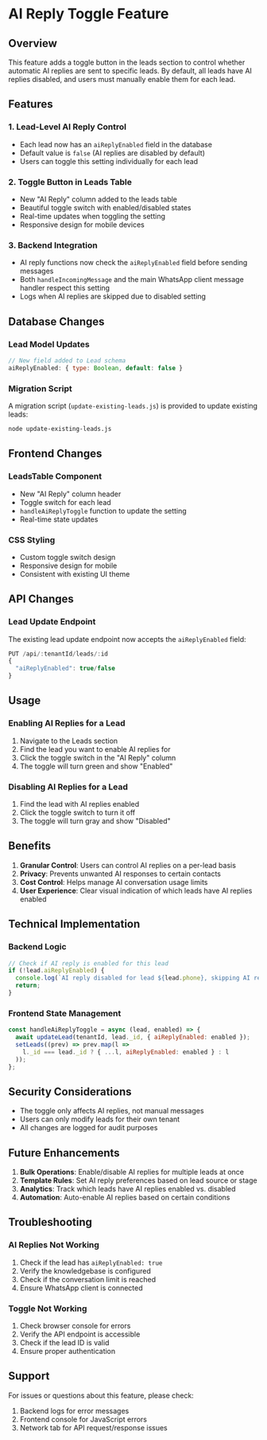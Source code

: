 # AI Reply Toggle Feature

## Overview
This feature adds a toggle button in the leads section to control whether automatic AI replies are sent to specific leads. By default, all leads have AI replies disabled, and users must manually enable them for each lead.

## Features

### 1. Lead-Level AI Reply Control
- Each lead now has an `aiReplyEnabled` field in the database
- Default value is `false` (AI replies are disabled by default)
- Users can toggle this setting individually for each lead

### 2. Toggle Button in Leads Table
- New "AI Reply" column added to the leads table
- Beautiful toggle switch with enabled/disabled states
- Real-time updates when toggling the setting
- Responsive design for mobile devices

### 3. Backend Integration
- AI reply functions now check the `aiReplyEnabled` field before sending messages
- Both `handleIncomingMessage` and the main WhatsApp client message handler respect this setting
- Logs when AI replies are skipped due to disabled setting

## Database Changes

### Lead Model Updates
```javascript
// New field added to Lead schema
aiReplyEnabled: { type: Boolean, default: false }
```

### Migration Script
A migration script (`update-existing-leads.js`) is provided to update existing leads:
```bash
node update-existing-leads.js
```

## Frontend Changes

### LeadsTable Component
- New "AI Reply" column header
- Toggle switch for each lead
- `handleAiReplyToggle` function to update the setting
- Real-time state updates

### CSS Styling
- Custom toggle switch design
- Responsive design for mobile
- Consistent with existing UI theme

## API Changes

### Lead Update Endpoint
The existing lead update endpoint now accepts the `aiReplyEnabled` field:
```javascript
PUT /api/:tenantId/leads/:id
{
  "aiReplyEnabled": true/false
}
```

## Usage

### Enabling AI Replies for a Lead
1. Navigate to the Leads section
2. Find the lead you want to enable AI replies for
3. Click the toggle switch in the "AI Reply" column
4. The toggle will turn green and show "Enabled"

### Disabling AI Replies for a Lead
1. Find the lead with AI replies enabled
2. Click the toggle switch to turn it off
3. The toggle will turn gray and show "Disabled"

## Benefits

1. **Granular Control**: Users can control AI replies on a per-lead basis
2. **Privacy**: Prevents unwanted AI responses to certain contacts
3. **Cost Control**: Helps manage AI conversation usage limits
4. **User Experience**: Clear visual indication of which leads have AI replies enabled

## Technical Implementation

### Backend Logic
```javascript
// Check if AI reply is enabled for this lead
if (!lead.aiReplyEnabled) {
  console.log(`AI reply disabled for lead ${lead.phone}, skipping AI reply`);
  return;
}
```

### Frontend State Management
```javascript
const handleAiReplyToggle = async (lead, enabled) => {
  await updateLead(tenantId, lead._id, { aiReplyEnabled: enabled });
  setLeads((prev) => prev.map(l => 
    l._id === lead._id ? { ...l, aiReplyEnabled: enabled } : l
  ));
};
```

## Security Considerations

- The toggle only affects AI replies, not manual messages
- Users can only modify leads for their own tenant
- All changes are logged for audit purposes

## Future Enhancements

1. **Bulk Operations**: Enable/disable AI replies for multiple leads at once
2. **Template Rules**: Set AI reply preferences based on lead source or stage
3. **Analytics**: Track which leads have AI replies enabled vs. disabled
4. **Automation**: Auto-enable AI replies based on certain conditions

## Troubleshooting

### AI Replies Not Working
1. Check if the lead has `aiReplyEnabled: true`
2. Verify the knowledgebase is configured
3. Check if the conversation limit is reached
4. Ensure WhatsApp client is connected

### Toggle Not Working
1. Check browser console for errors
2. Verify the API endpoint is accessible
3. Check if the lead ID is valid
4. Ensure proper authentication

## Support

For issues or questions about this feature, please check:
1. Backend logs for error messages
2. Frontend console for JavaScript errors
3. Network tab for API request/response issues
